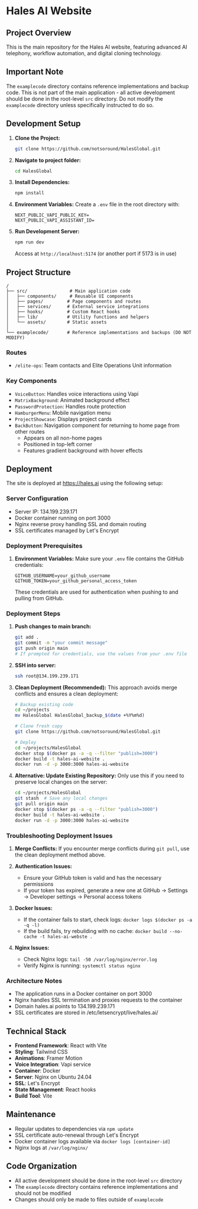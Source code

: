 # Hales AI Website

## Project Overview
This is the main repository for the Hales AI website, featuring advanced AI telephony, workflow automation, and digital cloning technology.

## Important Note
The `examplecode` directory contains reference implementations and backup code. This is not part of the main application - all active development should be done in the root-level `src` directory. Do not modify the `examplecode` directory unless specifically instructed to do so.

## Development Setup

1. **Clone the Project:**
   ```bash
   git clone https://github.com/notsoround/HalesGlobal.git
   ```

2. **Navigate to project folder:**
   ```bash
   cd HalesGlobal
   ```

3. **Install Dependencies:**
   ```bash
   npm install
   ```

4. **Environment Variables:**
   Create a `.env` file in the root directory with:
   ```
   NEXT_PUBLIC_VAPI_PUBLIC_KEY=
   NEXT_PUBLIC_VAPI_ASSISTANT_ID=
   ```

5. **Run Development Server:**
   ```bash
   npm run dev
   ```
   Access at `http://localhost:5174` (or another port if 5173 is in use)

## Project Structure

```
/
├── src/                # Main application code
│   ├── components/     # Reusable UI components
│   ├── pages/         # Page components and routes
│   ├── services/      # External service integrations
│   ├── hooks/         # Custom React hooks
│   ├── lib/           # Utility functions and helpers
│   └── assets/        # Static assets
│
└── examplecode/       # Reference implementations and backups (DO NOT MODIFY)
```

### Routes
- `/elite-ops`: Team contacts and Elite Operations Unit information

### Key Components
- `VoiceButton`: Handles voice interactions using Vapi
- `MatrixBackground`: Animated background effect
- `PasswordProtection`: Handles route protection
- `HamburgerMenu`: Mobile navigation menu
- `ProjectShowcase`: Displays project cards
- `BackButton`: Navigation component for returning to home page from other routes
  - Appears on all non-home pages
  - Positioned in top-left corner
  - Features gradient background with hover effects

## Deployment

The site is deployed at https://hales.ai using the following setup:

### Server Configuration
- Server IP: 134.199.239.171
- Docker container running on port 3000
- Nginx reverse proxy handling SSL and domain routing
- SSL certificates managed by Let's Encrypt

### Deployment Prerequisites
1. **Environment Variables:**
   Make sure your `.env` file contains the GitHub credentials:
   ```
   GITHUB_USERNAME=your_github_username
   GITHUB_TOKEN=your_github_personal_access_token
   ```
   These credentials are used for authentication when pushing to and pulling from GitHub.

### Deployment Steps

1. **Push changes to main branch:**
   ```bash
   git add .
   git commit -m "your commit message"
   git push origin main
   # If prompted for credentials, use the values from your .env file
   ```

2. **SSH into server:**
   ```bash
   ssh root@134.199.239.171


   ```

3. **Clean Deployment (Recommended):**
   This approach avoids merge conflicts and ensures a clean deployment:
   ```bash
   # Backup existing code
   cd ~/projects
   mv HalesGlobal HalesGlobal_backup_$(date +%Y%m%d)
   
   # Clone fresh copy
   git clone https://github.com/notsoround/HalesGlobal.git
   
   # Deploy
   cd ~/projects/HalesGlobal
   docker stop $(docker ps -a -q --filter "publish=3000")
   docker build -t hales-ai-website .
   docker run -d -p 3000:3000 hales-ai-website
   ```

4. **Alternative: Update Existing Repository:**
   Only use this if you need to preserve local changes on the server:
   ```bash
   cd ~/projects/HalesGlobal
   git stash  # Save any local changes
   git pull origin main
   docker stop $(docker ps -a -q --filter "publish=3000")
   docker build -t hales-ai-website .
   docker run -d -p 3000:3000 hales-ai-website
   ```

### Troubleshooting Deployment Issues

1. **Merge Conflicts:**
   If you encounter merge conflicts during `git pull`, use the clean deployment method above.

2. **Authentication Issues:**
   - Ensure your GitHub token is valid and has the necessary permissions
   - If your token has expired, generate a new one at GitHub → Settings → Developer settings → Personal access tokens

3. **Docker Issues:**
   - If the container fails to start, check logs: `docker logs $(docker ps -a -q -l)`
   - If the build fails, try rebuilding with no cache: `docker build --no-cache -t hales-ai-webste .`

4. **Nginx Issues:**
   - Check Nginx logs: `tail -50 /var/log/nginx/error.log`
   - Verify Nginx is running: `systemctl status nginx`

### Architecture Notes
- The application runs in a Docker container on port 3000
- Nginx handles SSL termination and proxies requests to the container
- Domain hales.ai points to 134.199.239.171
- SSL certificates are stored in /etc/letsencrypt/live/hales.ai/


## Technical Stack
- **Frontend Framework**: React with Vite
- **Styling**: Tailwind CSS
- **Animations**: Framer Motion
- **Voice Integration**: Vapi service
- **Container**: Docker
- **Server**: Nginx on Ubuntu 24.04
- **SSL**: Let's Encrypt
- **State Management**: React hooks
- **Build Tool**: Vite

## Maintenance
- Regular updates to dependencies via `npm update`
- SSL certificate auto-renewal through Let's Encrypt
- Docker container logs available via `docker logs [container-id]`
- Nginx logs at `/var/log/nginx/`

## Code Organization
- All active development should be done in the root-level `src` directory
- The `examplecode` directory contains reference implementations and should not be modified
- Changes should only be made to files outside of `examplecode`
